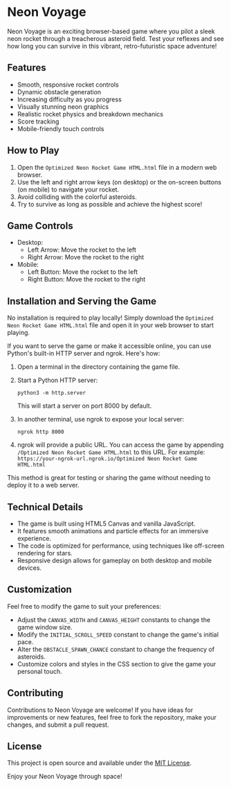 # Neon Voyage

Neon Voyage is an exciting browser-based game where you pilot a sleek neon rocket through a treacherous asteroid field. Test your reflexes and see how long you can survive in this vibrant, retro-futuristic space adventure!

## Features

- Smooth, responsive rocket controls
- Dynamic obstacle generation
- Increasing difficulty as you progress
- Visually stunning neon graphics
- Realistic rocket physics and breakdown mechanics
- Score tracking
- Mobile-friendly touch controls

## How to Play

1. Open the `Optimized Neon Rocket Game HTML.html` file in a modern web browser.
2. Use the left and right arrow keys (on desktop) or the on-screen buttons (on mobile) to navigate your rocket.
3. Avoid colliding with the colorful asteroids.
4. Try to survive as long as possible and achieve the highest score!

## Game Controls

- Desktop:
  - Left Arrow: Move the rocket to the left
  - Right Arrow: Move the rocket to the right
- Mobile:
  - Left Button: Move the rocket to the left
  - Right Button: Move the rocket to the right

## Installation and Serving the Game

No installation is required to play locally! Simply download the `Optimized Neon Rocket Game HTML.html` file and open it in your web browser to start playing.

If you want to serve the game or make it accessible online, you can use Python's built-in HTTP server and ngrok. Here's how:

1. Open a terminal in the directory containing the game file.

2. Start a Python HTTP server:
   ```
   python3 -m http.server
   ```
   This will start a server on port 8000 by default.

3. In another terminal, use ngrok to expose your local server:
   ```
   ngrok http 8000
   ```

4. ngrok will provide a public URL. You can access the game by appending `/Optimized Neon Rocket Game HTML.html` to this URL.
   For example: `https://your-ngrok-url.ngrok.io/Optimized Neon Rocket Game HTML.html`

This method is great for testing or sharing the game without needing to deploy it to a web server.

## Technical Details

- The game is built using HTML5 Canvas and vanilla JavaScript.
- It features smooth animations and particle effects for an immersive experience.
- The code is optimized for performance, using techniques like off-screen rendering for stars.
- Responsive design allows for gameplay on both desktop and mobile devices.

## Customization

Feel free to modify the game to suit your preferences:

- Adjust the `CANVAS_WIDTH` and `CANVAS_HEIGHT` constants to change the game window size.
- Modify the `INITIAL_SCROLL_SPEED` constant to change the game's initial pace.
- Alter the `OBSTACLE_SPAWN_CHANCE` constant to change the frequency of asteroids.
- Customize colors and styles in the CSS section to give the game your personal touch.

## Contributing

Contributions to Neon Voyage are welcome! If you have ideas for improvements or new features, feel free to fork the repository, make your changes, and submit a pull request.

## License

This project is open source and available under the [MIT License](https://opensource.org/licenses/MIT).

Enjoy your Neon Voyage through space!